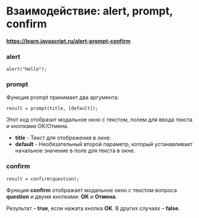 # Взаимодействие: alert, prompt, confirm

#### https://learn.javascript.ru/alert-prompt-confirm

### alert
    alert("Hello");

### prompt
Функция prompt принимает два аргумента:

    result = prompt(title, [default]);

Этот код отобразит модальное окно с текстом, полем для ввода текста и кнопками OK/Отмена.

- **title** - Текст для отображения в окне.
- **default** - Необязательный второй параметр, который устанавливает начальное значение в поле для текста в окне.

### confirm

    result = confirm(question);

Функция **confirm** отображает модальное окно с текстом вопроса **question** и двумя кнопками: **OK** и **Отмена**.

Результат – **true**, если нажата кнопка **OK**. В других случаях – **false**.
